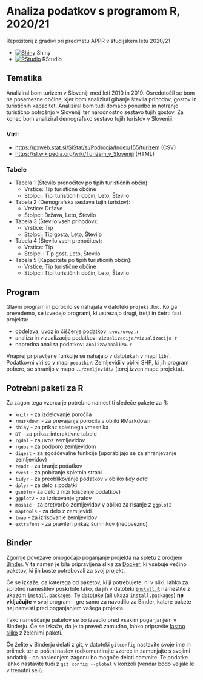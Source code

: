 # Analiza podatkov s programom R, 2020/21

Repozitorij z gradivi pri predmetu APPR v študijskem letu 2020/21

* [![Shiny](http://mybinder.org/badge.svg)](http://mybinder.org/v2/gh/zigagartner/APPR-2020-21/master?urlpath=shiny/APPR-2020-21/projekt.Rmd) Shiny
* [![RStudio](http://mybinder.org/badge.svg)](http://mybinder.org/v2/gh/zigagartner/APPR-2020-21/master?urlpath=rstudio) RStudio

## Tematika

Analiziral bom turizem v Sloveniji med leti 2010 in 2019. Osredotočil se bom na posamezne občine, kjer bom analiziral gibanje števila prihodov, gostov in turističnih kapacitet. Analiziral bom tudi domačo ponudbo in notranjo turistično potrošnjo v Sloveniji ter narodnostno sestavo tujih gostov. Za konec bom analiziral demografsko sestavo tujih turistov v Sloveniji.

### Viri:

* https://pxweb.stat.si/SiStat/sl/Podrocja/Index/155/turizem (CSV)
* https://sl.wikipedia.org/wiki/Turizem_v_Sloveniji (HTML)

### Tabele

* Tabela 1 (Število prenočitev po tipih turističnih občin):
  + Vrstice: Tip turistične občine
  + Stolpci: Tipi turističnih občin, Leto, Število
* Tabela 2 (Demografska sestava tujih turistov):
  + Vrstice: Države
  + Stolpci: Država, Leto, Število
* Tabela 3 (Število vseh prihodov):
  + Vrstice: Tip
  + Stolpci: Tip gosta, Leto, Število
* Tabela 4 (Število vseh prenočitev):
  + Vrstice: Tip
  + Stolpci : Tip gost, Leto, Število
* Tabela 5 (Kapacitete po tipih turističnih občin):
  + Vrstice: Tip turistične občine
  * Stolpci: Tipi turističnih občin, Leto, Število
  

## Program

Glavni program in poročilo se nahajata v datoteki `projekt.Rmd`.
Ko ga prevedemo, se izvedejo programi, ki ustrezajo drugi, tretji in četrti fazi projekta:

* obdelava, uvoz in čiščenje podatkov: `uvoz/uvoz.r`
* analiza in vizualizacija podatkov: `vizualizacija/vizualizacija.r`
* napredna analiza podatkov: `analiza/analiza.r`

Vnaprej pripravljene funkcije se nahajajo v datotekah v mapi `lib/`.
Podatkovni viri so v mapi `podatki/`.
Zemljevidi v obliki SHP, ki jih program pobere,
se shranijo v mapo `../zemljevidi/` (torej izven mape projekta).

## Potrebni paketi za R

Za zagon tega vzorca je potrebno namestiti sledeče pakete za R:

* `knitr` - za izdelovanje poročila
* `rmarkdown` - za prevajanje poročila v obliki RMarkdown
* `shiny` - za prikaz spletnega vmesnika
* `DT` - za prikaz interaktivne tabele
* `rgdal` - za uvoz zemljevidov
* `rgeos` - za podporo zemljevidom
* `digest` - za zgoščevalne funkcije (uporabljajo se za shranjevanje zemljevidov)
* `readr` - za branje podatkov
* `rvest` - za pobiranje spletnih strani
* `tidyr` - za preoblikovanje podatkov v obliko *tidy data*
* `dplyr` - za delo s podatki
* `gsubfn` - za delo z nizi (čiščenje podatkov)
* `ggplot2` - za izrisovanje grafov
* `mosaic` - za pretvorbo zemljevidov v obliko za risanje z `ggplot2`
* `maptools` - za delo z zemljevidi
* `tmap` - za izrisovanje zemljevidov
* `extrafont` - za pravilen prikaz šumnikov (neobvezno)

## Binder

Zgornje [povezave](#analiza-podatkov-s-programom-r-202021)
omogočajo poganjanje projekta na spletu z orodjem [Binder](https://mybinder.org/).
V ta namen je bila pripravljena slika za [Docker](https://www.docker.com/),
ki vsebuje večino paketov, ki jih boste potrebovali za svoj projekt.

Če se izkaže, da katerega od paketov, ki ji potrebujete, ni v sliki,
lahko za sprotno namestitev poskrbite tako,
da jih v datoteki [`install.R`](install.R) namestite z ukazom `install.packages`.
Te datoteke (ali ukaza `install.packages`) **ne vključujte** v svoj program -
gre samo za navodilo za Binder, katere pakete naj namesti pred poganjanjem vašega projekta.

Tako nameščanje paketov se bo izvedlo pred vsakim poganjanjem v Binderju.
Če se izkaže, da je to preveč zamudno,
lahko pripravite [lastno sliko](https://github.com/jaanos/APPR-docker) z želenimi paketi.

Če želite v Binderju delati z git,
v datoteki `gitconfig` nastavite svoje ime in priimek ter e-poštni naslov
(odkomentirajte vzorec in zamenjajte s svojimi podatki) -
ob naslednjem zagonu bo mogoče delati commite.
Te podatke lahko nastavite tudi z `git config --global` v konzoli
(vendar bodo veljale le v trenutni seji).
